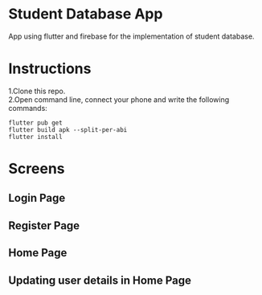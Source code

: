 # Student Database App

App using flutter and firebase for the implementation of student database.

# Instructions 

1.Clone this repo.<br>
2.Open command line, connect your phone and write the following commands:<br>
```
flutter pub get
flutter build apk --split-per-abi
flutter install 
```

# Screens

## Login Page


## Register Page


## Home Page


## Updating user details in Home Page 


